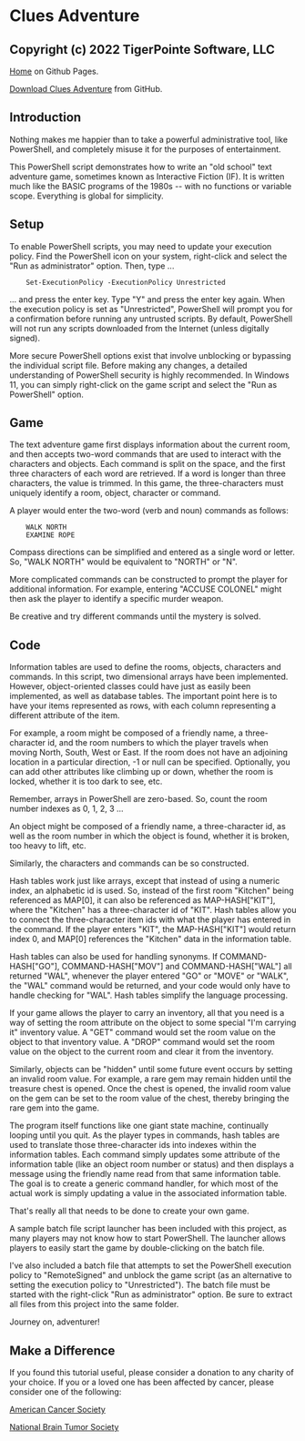 # Clues Adventure

## Copyright (c) 2022 TigerPointe Software, LLC

[Home](https://tigerpointe.github.io/Clues-Adventure) on Github Pages.

[Download Clues Adventure](https://github.com/tigerpointe/Clues-Adventure) from GitHub.

## Introduction

Nothing makes me happier than to take a powerful administrative tool, like PowerShell, and completely misuse it for the purposes of entertainment.

This PowerShell script demonstrates how to write an "old school" text adventure game, sometimes known as Interactive Fiction (IF).  It is written much like the BASIC programs of the 1980s -- with no functions or variable scope.  Everything is global for simplicity.

## Setup

To enable PowerShell scripts, you may need to update your execution policy.  Find the PowerShell icon on your system, right-click and select the "Run as administrator" option.  Then, type ...

        Set-ExecutionPolicy -ExecutionPolicy Unrestricted

... and press the enter key.  Type "Y" and press the enter key again.  When the execution policy is set as "Unrestricted", PowerShell will prompt you for a confirmation before running any untrusted scripts.  By default, PowerShell will not run any scripts downloaded from the Internet (unless digitally signed).

More secure PowerShell options exist that involve unblocking or bypassing the individual script file.  Before making any changes, a detailed understanding of PowerShell security is highly recommended.  In Windows 11, you can simply right-click on the game script and select the "Run as PowerShell" option.

## Game

The text adventure game first displays information about the current room, and then accepts two-word commands that are used to interact with the characters and objects.  Each command is split on the space, and the first three characters of each word are retrieved.  If a word is longer than three characters, the value is trimmed.  In this game, the three-characters must uniquely identify a room, object, character or command.

A player would enter the two-word (verb and noun) commands as follows:

        WALK NORTH
        EXAMINE ROPE

Compass directions can be simplified and entered as a single word or letter.  So, "WALK NORTH" would be equivalent to "NORTH" or "N".

More complicated commands can be constructed to prompt the player for additional information.  For example, entering "ACCUSE COLONEL" might then ask the player to identify a specific murder weapon.

Be creative and try different commands until the mystery is solved.

## Code

Information tables are used to define the rooms, objects, characters and commands.  In this script, two dimensional arrays have been implemented.  However, object-oriented classes could have just as easily been implemented, as well as database tables.  The important point here is to have your items represented as rows, with each column representing a different attribute of the item.

For example, a room might be composed of a friendly name, a three-character id, and the room numbers to which the player travels when moving North, South, West or East.  If the room does not have an adjoining location in a particular direction, -1 or null can be specified.  Optionally, you can add other attributes like climbing up or down, whether the room is locked, whether it is too dark to see, etc.

Remember, arrays in PowerShell are zero-based.  So, count the room number indexes as 0, 1, 2, 3 ...

An object might be composed of a friendly name, a three-character id, as well as the room number in which the object is found, whether it is broken, too heavy to lift, etc.

Similarly, the characters and commands can be so constructed.

Hash tables work just like arrays, except that instead of using a numeric index, an alphabetic id is used.  So, instead of the first room "Kitchen" being referenced as MAP[0], it can also be referenced as MAP-HASH["KIT"], where the "Kitchen" has a three-character id of "KIT".  Hash tables allow you to connect the three-character item ids with what the player has entered in the command.  If the player enters "KIT", the MAP-HASH["KIT"] would return index 0, and MAP[0] references the "Kitchen" data in the information table.

Hash tables can also be used for handling synonyms.  If COMMAND-HASH["GO"], COMMAND-HASH["MOV"] and COMMAND-HASH["WAL"] all returned "WAL", whenever the player entered "GO" or "MOVE" or "WALK", the "WAL" command would be returned, and your code would only have to handle checking for "WAL".  Hash tables simplify the language processing.

If your game allows the player to carry an inventory, all that you need is a way of setting the room attribute on the object to some special "I'm carrying it" inventory value.  A "GET" command would set the room value on the object to that inventory value.  A "DROP" command would set the room value on the object to the current room and clear it from the inventory.

Similarly, objects can be "hidden" until some future event occurs by setting an invalid room value.  For example, a rare gem may remain hidden until the treasure chest is opened.  Once the chest is opened, the invalid room value on the gem can be set to the room value of the chest, thereby bringing the rare gem into the game.

The program itself functions like one giant state machine, continually looping until you quit.  As the player types in commands, hash tables are used to translate those three-character ids into indexes within the information tables.  Each command simply updates some attribute of the information table (like an object room number or status) and then displays a message using the friendly name read from that same information table.  The goal is to create a generic command handler, for which most of the actual work is simply updating a value in the associated information table.

That's really all that needs to be done to create your own game.

A sample batch file script launcher has been included with this project, as many players may not know how to start PowerShell.  The launcher allows players to easily start the game by double-clicking on the batch file.

I've also included a batch file that attempts to set the PowerShell execution policy to "RemoteSigned" and unblock the game script (as an alternative to setting the execution policy to "Unrestricted").  The batch file must be started with the right-click "Run as administrator" option.  Be sure to extract all files from this project into the same folder.

Journey on, adventurer!

## Make a Difference

If you found this tutorial useful, please consider a donation to any charity of your choice.  If you or a loved one has been affected by cancer, please consider one of the following:

[American Cancer Society](https://www.cancer.org)

[National Brain Tumor Society](https://braintumor.org)